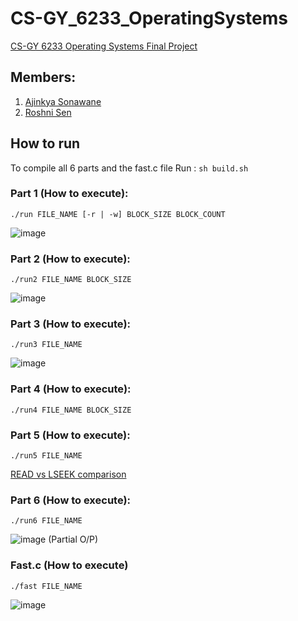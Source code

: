 # CS-GY_6233_OperatingSystems
[CS-GY 6233 Operating Systems Final Project](https://kyall.notion.site/kyall/CS-GY-6233-Final-Project-f47fb948159e425da6a22ddfd318bb17)

## Members: 
1. [Ajinkya Sonawane](https://github.com/Ajinkya-Sonawane)
1. [Roshni Sen](https://github.com/rs7633)

## How to run
To compile all 6 parts and the fast.c file Run : `sh build.sh`

### Part 1 (How to execute):
`./run FILE_NAME [-r | -w] BLOCK_SIZE BLOCK_COUNT`

![image](https://user-images.githubusercontent.com/21151348/145730580-153243f0-2827-4283-bd87-0e90520eb718.png)

### Part 2 (How to execute):
`./run2 FILE_NAME BLOCK_SIZE`

![image](https://user-images.githubusercontent.com/21151348/145730623-52aca15b-539a-43af-a500-36939e50fd96.png)


### Part 3 (How to execute):
`./run3 FILE_NAME`

![image](https://user-images.githubusercontent.com/21151348/145730646-f40fc4ce-148b-46fb-92ee-064f12e603db.png)


### Part 4 (How to execute):
`./run4 FILE_NAME BLOCK_SIZE`

### Part 5 (How to execute):
`./run5 FILE_NAME`

[READ vs LSEEK comparison](https://vast-baseball-750.notion.site/5178bbed585c4fb88bceffbd9f664c27?v=f527ddc7e8ab40a0ac918daba37c8551)

### Part 6 (How to execute):
`./run6 FILE_NAME`

![image](https://user-images.githubusercontent.com/21151348/145730721-3b938077-7dbe-4ea8-a920-15565f09dea6.png)
(Partial O/P)

### Fast.c (How to execute)
`./fast FILE_NAME`

![image](https://user-images.githubusercontent.com/21151348/145731492-3c3aa321-39a8-4fea-bf9a-7fd91050bdd6.png)

